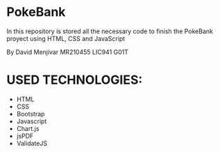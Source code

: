 # PokeBank
In this repository is stored all the necessary code to finish the PokeBank proyect using HTML, CSS and JavaScript

By David Menjívar MR210455 LIC941 G01T 

# USED TECHNOLOGIES: 

- HTML
- CSS
- Bootstrap
- Javascript
- Chart.js
- jsPDF
- ValidateJS
